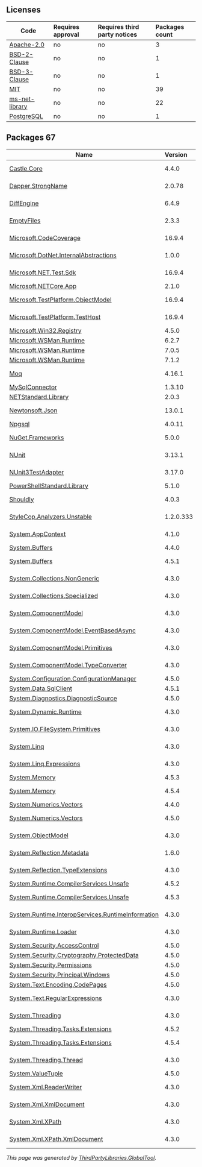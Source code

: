 Licenses
--------
	
|Code|Requires approval|Requires third party notices|Packages count|
|----------|:----|:----|:----|
|[Apache-2.0](licenses/apache-2.0)|no|no|3|
|[BSD-2-Clause](licenses/bsd-2-clause)|no|no|1|
|[BSD-3-Clause](licenses/bsd-3-clause)|no|no|1|
|[MIT](licenses/mit)|no|no|39|
|[ms-net-library](licenses/ms-net-library)|no|no|22|
|[PostgreSQL](licenses/postgresql)|no|no|1|



Packages 67
--------

|Name|Version|Source|License|Used by|
|----------|:----|:----|:----|:----|
|[Castle.Core](packages/nuget.org/castle.core/4.4.0)|4.4.0|[nuget.org](https://www.nuget.org/packages/Castle.Core/4.4.0)|[Apache-2.0](licenses/apache-2.0)|SqlDatabase internal|
|[Dapper.StrongName](packages/nuget.org/dapper.strongname/2.0.78)|2.0.78|[nuget.org](https://www.nuget.org/packages/Dapper.StrongName/2.0.78)|[Apache-2.0](licenses/apache-2.0)|SqlDatabase internal|
|[DiffEngine](packages/nuget.org/diffengine/6.4.9)|6.4.9|[nuget.org](https://www.nuget.org/packages/DiffEngine/6.4.9)|[MIT](licenses/mit)|SqlDatabase internal|
|[EmptyFiles](packages/nuget.org/emptyfiles/2.3.3)|2.3.3|[nuget.org](https://www.nuget.org/packages/EmptyFiles/2.3.3)|[MIT](licenses/mit)|SqlDatabase internal|
|[Microsoft.CodeCoverage](packages/nuget.org/microsoft.codecoverage/16.9.4)|16.9.4|[nuget.org](https://www.nuget.org/packages/Microsoft.CodeCoverage/16.9.4)|[MIT](licenses/mit)|SqlDatabase internal|
|[Microsoft.DotNet.InternalAbstractions](packages/nuget.org/microsoft.dotnet.internalabstractions/1.0.0)|1.0.0|[nuget.org](https://www.nuget.org/packages/Microsoft.DotNet.InternalAbstractions/1.0.0)|[MIT](licenses/mit)|SqlDatabase internal|
|[Microsoft.NET.Test.Sdk](packages/nuget.org/microsoft.net.test.sdk/16.9.4)|16.9.4|[nuget.org](https://www.nuget.org/packages/Microsoft.NET.Test.Sdk/16.9.4)|[MIT](licenses/mit)|SqlDatabase internal|
|[Microsoft.NETCore.App](packages/nuget.org/microsoft.netcore.app/2.1.0)|2.1.0|[nuget.org](https://www.nuget.org/packages/Microsoft.NETCore.App/2.1.0)|[MIT](licenses/mit)|SqlDatabase|
|[Microsoft.TestPlatform.ObjectModel](packages/nuget.org/microsoft.testplatform.objectmodel/16.9.4)|16.9.4|[nuget.org](https://www.nuget.org/packages/Microsoft.TestPlatform.ObjectModel/16.9.4)|[MIT](licenses/mit)|SqlDatabase internal|
|[Microsoft.TestPlatform.TestHost](packages/nuget.org/microsoft.testplatform.testhost/16.9.4)|16.9.4|[nuget.org](https://www.nuget.org/packages/Microsoft.TestPlatform.TestHost/16.9.4)|[MIT](licenses/mit)|SqlDatabase internal|
|[Microsoft.Win32.Registry](packages/nuget.org/microsoft.win32.registry/4.5.0)|4.5.0|[nuget.org](https://www.nuget.org/packages/Microsoft.Win32.Registry/4.5.0)|[MIT](licenses/mit)|SqlDatabase|
|[Microsoft.WSMan.Runtime](packages/nuget.org/microsoft.wsman.runtime/6.2.7)|6.2.7|[nuget.org](https://www.nuget.org/packages/Microsoft.WSMan.Runtime/6.2.7)|[MIT](licenses/mit)|SqlDatabase|
|[Microsoft.WSMan.Runtime](packages/nuget.org/microsoft.wsman.runtime/7.0.5)|7.0.5|[nuget.org](https://www.nuget.org/packages/Microsoft.WSMan.Runtime/7.0.5)|[MIT](licenses/mit)|SqlDatabase|
|[Microsoft.WSMan.Runtime](packages/nuget.org/microsoft.wsman.runtime/7.1.2)|7.1.2|[nuget.org](https://www.nuget.org/packages/Microsoft.WSMan.Runtime/7.1.2)|[MIT](licenses/mit)|SqlDatabase|
|[Moq](packages/nuget.org/moq/4.16.1)|4.16.1|[nuget.org](https://www.nuget.org/packages/Moq/4.16.1)|[BSD-3-Clause](licenses/bsd-3-clause)|SqlDatabase internal|
|[MySqlConnector](packages/nuget.org/mysqlconnector/1.3.10)|1.3.10|[nuget.org](https://www.nuget.org/packages/MySqlConnector/1.3.10)|[MIT](licenses/mit)|SqlDatabase|
|[NETStandard.Library](packages/nuget.org/netstandard.library/2.0.3)|2.0.3|[nuget.org](https://www.nuget.org/packages/NETStandard.Library/2.0.3)|[MIT](licenses/mit)|SqlDatabase|
|[Newtonsoft.Json](packages/nuget.org/newtonsoft.json/13.0.1)|13.0.1|[nuget.org](https://www.nuget.org/packages/Newtonsoft.Json/13.0.1)|[MIT](licenses/mit)|SqlDatabase internal|
|[Npgsql](packages/nuget.org/npgsql/4.0.11)|4.0.11|[nuget.org](https://www.nuget.org/packages/Npgsql/4.0.11)|[PostgreSQL](licenses/postgresql)|SqlDatabase|
|[NuGet.Frameworks](packages/nuget.org/nuget.frameworks/5.0.0)|5.0.0|[nuget.org](https://www.nuget.org/packages/NuGet.Frameworks/5.0.0%2b42a8779499c1d1ed2488c2e6b9e2ee6ff6107766)|[Apache-2.0](licenses/apache-2.0)|SqlDatabase internal|
|[NUnit](packages/nuget.org/nunit/3.13.1)|3.13.1|[nuget.org](https://www.nuget.org/packages/NUnit/3.13.1)|[MIT](licenses/mit)|SqlDatabase internal|
|[NUnit3TestAdapter](packages/nuget.org/nunit3testadapter/3.17.0)|3.17.0|[nuget.org](https://www.nuget.org/packages/NUnit3TestAdapter/3.17.0)|[MIT](licenses/mit)|SqlDatabase internal|
|[PowerShellStandard.Library](packages/nuget.org/powershellstandard.library/5.1.0)|5.1.0|[nuget.org](https://www.nuget.org/packages/PowerShellStandard.Library/5.1.0)|[MIT](licenses/mit)|SqlDatabase|
|[Shouldly](packages/nuget.org/shouldly/4.0.3)|4.0.3|[nuget.org](https://www.nuget.org/packages/Shouldly/4.0.3)|[BSD-2-Clause](licenses/bsd-2-clause)|SqlDatabase internal|
|[StyleCop.Analyzers.Unstable](packages/nuget.org/stylecop.analyzers.unstable/1.2.0.333)|1.2.0.333|[nuget.org](https://www.nuget.org/packages/StyleCop.Analyzers.Unstable/1.2.0.333)|[MIT](licenses/mit)|SqlDatabase internal|
|[System.AppContext](packages/nuget.org/system.appcontext/4.1.0)|4.1.0|[nuget.org](https://www.nuget.org/packages/System.AppContext/4.1.0)|[ms-net-library](licenses/ms-net-library)|SqlDatabase internal|
|[System.Buffers](packages/nuget.org/system.buffers/4.4.0)|4.4.0|[nuget.org](https://www.nuget.org/packages/System.Buffers/4.4.0)|[MIT](licenses/mit)|SqlDatabase|
|[System.Buffers](packages/nuget.org/system.buffers/4.5.1)|4.5.1|[nuget.org](https://www.nuget.org/packages/System.Buffers/4.5.1)|[MIT](licenses/mit)|SqlDatabase internal|
|[System.Collections.NonGeneric](packages/nuget.org/system.collections.nongeneric/4.3.0)|4.3.0|[nuget.org](https://www.nuget.org/packages/System.Collections.NonGeneric/4.3.0)|[ms-net-library](licenses/ms-net-library)|SqlDatabase internal|
|[System.Collections.Specialized](packages/nuget.org/system.collections.specialized/4.3.0)|4.3.0|[nuget.org](https://www.nuget.org/packages/System.Collections.Specialized/4.3.0)|[ms-net-library](licenses/ms-net-library)|SqlDatabase internal|
|[System.ComponentModel](packages/nuget.org/system.componentmodel/4.3.0)|4.3.0|[nuget.org](https://www.nuget.org/packages/System.ComponentModel/4.3.0)|[ms-net-library](licenses/ms-net-library)|SqlDatabase internal|
|[System.ComponentModel.EventBasedAsync](packages/nuget.org/system.componentmodel.eventbasedasync/4.3.0)|4.3.0|[nuget.org](https://www.nuget.org/packages/System.ComponentModel.EventBasedAsync/4.3.0)|[ms-net-library](licenses/ms-net-library)|SqlDatabase internal|
|[System.ComponentModel.Primitives](packages/nuget.org/system.componentmodel.primitives/4.3.0)|4.3.0|[nuget.org](https://www.nuget.org/packages/System.ComponentModel.Primitives/4.3.0)|[ms-net-library](licenses/ms-net-library)|SqlDatabase internal|
|[System.ComponentModel.TypeConverter](packages/nuget.org/system.componentmodel.typeconverter/4.3.0)|4.3.0|[nuget.org](https://www.nuget.org/packages/System.ComponentModel.TypeConverter/4.3.0)|[ms-net-library](licenses/ms-net-library)|SqlDatabase internal|
|[System.Configuration.ConfigurationManager](packages/nuget.org/system.configuration.configurationmanager/4.5.0)|4.5.0|[nuget.org](https://www.nuget.org/packages/System.Configuration.ConfigurationManager/4.5.0)|[MIT](licenses/mit)|SqlDatabase|
|[System.Data.SqlClient](packages/nuget.org/system.data.sqlclient/4.5.1)|4.5.1|[nuget.org](https://www.nuget.org/packages/System.Data.SqlClient/4.5.1)|[MIT](licenses/mit)|SqlDatabase|
|[System.Diagnostics.DiagnosticSource](packages/nuget.org/system.diagnostics.diagnosticsource/4.5.0)|4.5.0|[nuget.org](https://www.nuget.org/packages/System.Diagnostics.DiagnosticSource/4.5.0)|[MIT](licenses/mit)|SqlDatabase|
|[System.Dynamic.Runtime](packages/nuget.org/system.dynamic.runtime/4.3.0)|4.3.0|[nuget.org](https://www.nuget.org/packages/System.Dynamic.Runtime/4.3.0)|[ms-net-library](licenses/ms-net-library)|SqlDatabase internal|
|[System.IO.FileSystem.Primitives](packages/nuget.org/system.io.filesystem.primitives/4.3.0)|4.3.0|[nuget.org](https://www.nuget.org/packages/System.IO.FileSystem.Primitives/4.3.0)|[ms-net-library](licenses/ms-net-library)|SqlDatabase internal|
|[System.Linq](packages/nuget.org/system.linq/4.3.0)|4.3.0|[nuget.org](https://www.nuget.org/packages/System.Linq/4.3.0)|[ms-net-library](licenses/ms-net-library)|SqlDatabase internal|
|[System.Linq.Expressions](packages/nuget.org/system.linq.expressions/4.3.0)|4.3.0|[nuget.org](https://www.nuget.org/packages/System.Linq.Expressions/4.3.0)|[ms-net-library](licenses/ms-net-library)|SqlDatabase internal|
|[System.Memory](packages/nuget.org/system.memory/4.5.3)|4.5.3|[nuget.org](https://www.nuget.org/packages/System.Memory/4.5.3)|[MIT](licenses/mit)|SqlDatabase|
|[System.Memory](packages/nuget.org/system.memory/4.5.4)|4.5.4|[nuget.org](https://www.nuget.org/packages/System.Memory/4.5.4)|[MIT](licenses/mit)|SqlDatabase internal|
|[System.Numerics.Vectors](packages/nuget.org/system.numerics.vectors/4.4.0)|4.4.0|[nuget.org](https://www.nuget.org/packages/System.Numerics.Vectors/4.4.0)|[MIT](licenses/mit)|SqlDatabase|
|[System.Numerics.Vectors](packages/nuget.org/system.numerics.vectors/4.5.0)|4.5.0|[nuget.org](https://www.nuget.org/packages/System.Numerics.Vectors/4.5.0)|[MIT](licenses/mit)|SqlDatabase internal|
|[System.ObjectModel](packages/nuget.org/system.objectmodel/4.3.0)|4.3.0|[nuget.org](https://www.nuget.org/packages/System.ObjectModel/4.3.0)|[ms-net-library](licenses/ms-net-library)|SqlDatabase internal|
|[System.Reflection.Metadata](packages/nuget.org/system.reflection.metadata/1.6.0)|1.6.0|[nuget.org](https://www.nuget.org/packages/System.Reflection.Metadata/1.6.0)|[MIT](licenses/mit)|SqlDatabase internal|
|[System.Reflection.TypeExtensions](packages/nuget.org/system.reflection.typeextensions/4.3.0)|4.3.0|[nuget.org](https://www.nuget.org/packages/System.Reflection.TypeExtensions/4.3.0)|[ms-net-library](licenses/ms-net-library)|SqlDatabase internal|
|[System.Runtime.CompilerServices.Unsafe](packages/nuget.org/system.runtime.compilerservices.unsafe/4.5.2)|4.5.2|[nuget.org](https://www.nuget.org/packages/System.Runtime.CompilerServices.Unsafe/4.5.2)|[MIT](licenses/mit)|SqlDatabase|
|[System.Runtime.CompilerServices.Unsafe](packages/nuget.org/system.runtime.compilerservices.unsafe/4.5.3)|4.5.3|[nuget.org](https://www.nuget.org/packages/System.Runtime.CompilerServices.Unsafe/4.5.3)|[MIT](licenses/mit)|SqlDatabase internal|
|[System.Runtime.InteropServices.RuntimeInformation](packages/nuget.org/system.runtime.interopservices.runtimeinformation/4.3.0)|4.3.0|[nuget.org](https://www.nuget.org/packages/System.Runtime.InteropServices.RuntimeInformation/4.3.0)|[ms-net-library](licenses/ms-net-library)|SqlDatabase internal|
|[System.Runtime.Loader](packages/nuget.org/system.runtime.loader/4.3.0)|4.3.0|[nuget.org](https://www.nuget.org/packages/System.Runtime.Loader/4.3.0)|[ms-net-library](licenses/ms-net-library)|SqlDatabase|
|[System.Security.AccessControl](packages/nuget.org/system.security.accesscontrol/4.5.0)|4.5.0|[nuget.org](https://www.nuget.org/packages/System.Security.AccessControl/4.5.0)|[MIT](licenses/mit)|SqlDatabase|
|[System.Security.Cryptography.ProtectedData](packages/nuget.org/system.security.cryptography.protecteddata/4.5.0)|4.5.0|[nuget.org](https://www.nuget.org/packages/System.Security.Cryptography.ProtectedData/4.5.0)|[MIT](licenses/mit)|SqlDatabase|
|[System.Security.Permissions](packages/nuget.org/system.security.permissions/4.5.0)|4.5.0|[nuget.org](https://www.nuget.org/packages/System.Security.Permissions/4.5.0)|[MIT](licenses/mit)|SqlDatabase|
|[System.Security.Principal.Windows](packages/nuget.org/system.security.principal.windows/4.5.0)|4.5.0|[nuget.org](https://www.nuget.org/packages/System.Security.Principal.Windows/4.5.0)|[MIT](licenses/mit)|SqlDatabase|
|[System.Text.Encoding.CodePages](packages/nuget.org/system.text.encoding.codepages/4.5.0)|4.5.0|[nuget.org](https://www.nuget.org/packages/System.Text.Encoding.CodePages/4.5.0)|[MIT](licenses/mit)|SqlDatabase|
|[System.Text.RegularExpressions](packages/nuget.org/system.text.regularexpressions/4.3.0)|4.3.0|[nuget.org](https://www.nuget.org/packages/System.Text.RegularExpressions/4.3.0)|[ms-net-library](licenses/ms-net-library)|SqlDatabase internal|
|[System.Threading](packages/nuget.org/system.threading/4.3.0)|4.3.0|[nuget.org](https://www.nuget.org/packages/System.Threading/4.3.0)|[ms-net-library](licenses/ms-net-library)|SqlDatabase internal|
|[System.Threading.Tasks.Extensions](packages/nuget.org/system.threading.tasks.extensions/4.5.2)|4.5.2|[nuget.org](https://www.nuget.org/packages/System.Threading.Tasks.Extensions/4.5.2)|[MIT](licenses/mit)|SqlDatabase|
|[System.Threading.Tasks.Extensions](packages/nuget.org/system.threading.tasks.extensions/4.5.4)|4.5.4|[nuget.org](https://www.nuget.org/packages/System.Threading.Tasks.Extensions/4.5.4)|[MIT](licenses/mit)|SqlDatabase internal|
|[System.Threading.Thread](packages/nuget.org/system.threading.thread/4.3.0)|4.3.0|[nuget.org](https://www.nuget.org/packages/System.Threading.Thread/4.3.0)|[ms-net-library](licenses/ms-net-library)|SqlDatabase internal|
|[System.ValueTuple](packages/nuget.org/system.valuetuple/4.5.0)|4.5.0|[nuget.org](https://www.nuget.org/packages/System.ValueTuple/4.5.0)|[MIT](licenses/mit)|SqlDatabase|
|[System.Xml.ReaderWriter](packages/nuget.org/system.xml.readerwriter/4.3.0)|4.3.0|[nuget.org](https://www.nuget.org/packages/System.Xml.ReaderWriter/4.3.0)|[ms-net-library](licenses/ms-net-library)|SqlDatabase internal|
|[System.Xml.XmlDocument](packages/nuget.org/system.xml.xmldocument/4.3.0)|4.3.0|[nuget.org](https://www.nuget.org/packages/System.Xml.XmlDocument/4.3.0)|[ms-net-library](licenses/ms-net-library)|SqlDatabase internal|
|[System.Xml.XPath](packages/nuget.org/system.xml.xpath/4.3.0)|4.3.0|[nuget.org](https://www.nuget.org/packages/System.Xml.XPath/4.3.0)|[ms-net-library](licenses/ms-net-library)|SqlDatabase internal|
|[System.Xml.XPath.XmlDocument](packages/nuget.org/system.xml.xpath.xmldocument/4.3.0)|4.3.0|[nuget.org](https://www.nuget.org/packages/System.Xml.XPath.XmlDocument/4.3.0)|[ms-net-library](licenses/ms-net-library)|SqlDatabase internal|

*This page was generated by [ThirdPartyLibraries.GlobalTool](https://github.com/max-ieremenko/ThirdPartyLibraries).*